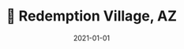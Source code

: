 ---
title: 🏡 Redemption Village, AZ
description: Brief description of this section
cover: village.jpg
date: 2021-01-01
---